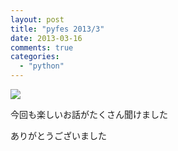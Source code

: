 ```yaml
---
layout: post
title: "pyfes 2013/3"
date: 2013-03-16
comments: true
categories:
  - "python"
---
```


<img class="u-max-full-width" src="https://lh4.googleusercontent.com/-fe0PcN4vym0/UtoeWi_4knI/AAAAAAAAEuI/kgBwRtcB6hk/w437-h583-no/IMG_0230.JPG" />

今回も楽しいお話がたくさん聞けました

ありがとうございました
